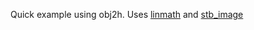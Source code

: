 Quick example using obj2h. Uses [linmath](https://github.com/datenwolf/linmath.h) and [stb_image](https://github.com/nothings/stb)
